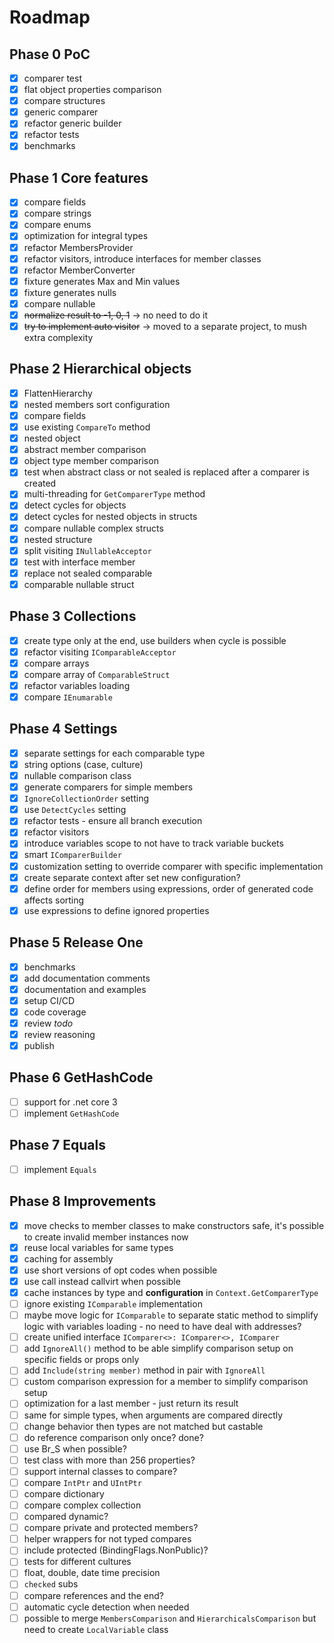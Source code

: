 # Roadmap

## Phase 0 PoC

- [x] comparer test
- [x] flat object properties comparison
- [x] compare structures
- [x] generic comparer
- [x] refactor generic builder
- [x] refactor tests
- [x] benchmarks

## Phase 1 Core features

- [x] compare fields
- [x] compare strings
- [x] compare enums
- [x] optimization for integral types
- [x] refactor MembersProvider
- [x] refactor visitors, introduce interfaces for member classes
- [x] refactor MemberConverter
- [x] fixture generates Max and Min values
- [X] fixture generates nulls
- [x] compare nullable
- [x] ~~normalize result to -1, 0, 1~~ -> no need to do it
- [x] ~~try to implement auto visitor~~ -> moved to a separate project, to mush extra complexity

## Phase 2 Hierarchical objects

- [x] FlattenHierarchy
- [x] nested members sort configuration
- [x] compare fields
- [x] use existing `CompareTo` method
- [x] nested object
- [x] abstract member comparison
- [x] object type member comparison
- [x] test when abstract class or not sealed is replaced after a comparer is created
- [x] multi-threading for `GetComparerType` method
- [x] detect cycles for objects
- [x] detect cycles for nested objects in structs
- [x] compare nullable complex structs
- [x] nested structure
- [x] split visiting `INullableAcceptor`
- [x] test with interface member
- [x] replace not sealed comparable
- [x] comparable nullable struct

## Phase 3 Collections

- [x] create type only at the end, use builders when cycle is possible
- [x] refactor visiting `IComparableAcceptor`
- [x] compare arrays
- [x] compare array of `ComparableStruct`
- [x] refactor variables loading
- [x] compare `IEnumarable`

## Phase 4 Settings

- [x] separate settings for each comparable type
- [x] string options (case, culture)
- [x] nullable comparison class
- [x] generate comparers for simple members
- [x] `IgnoreCollectionOrder` setting
- [x] use `DetectCycles` setting
- [x] refactor tests - ensure all branch execution
- [x] refactor visitors
- [x] introduce variables scope to not have to track variable buckets
- [x] smart `IComparerBuilder`
- [x] customization setting to override comparer with specific implementation
- [x] create separate context after set new configuration?
- [x] define order for members using expressions, order of generated code affects sorting
- [x] use expressions to define ignored properties

## Phase 5 Release One

- [x] benchmarks
- [x] add documentation comments
- [x] documentation and examples
- [x] setup CI/CD
- [x] code coverage
- [x] review *todo*
- [x] review reasoning
- [x] publish

## Phase 6 GetHashCode

- [ ] support for .net core 3
- [ ] implement `GetHashCode`

## Phase 7 Equals

- [ ] implement `Equals`

## Phase 8 Improvements

- [x] move checks to member classes to make constructors safe, it's possible to create invalid member instances now
- [x] reuse local variables for same types
- [x] caching for assembly
- [x] use short versions of opt codes when possible
- [x] use call instead callvirt when possible
- [x] cache instances by type and **configuration** in `Context.GetComparerType`
- [ ] ignore existing `IComparable` implementation
- [ ] maybe move logic for `IComparable` to separate static method to simplify logic with variables loading - no need to have deal with addresses?
- [ ] create unified interface `IComparer<>: IComparer<>, IComparer`
- [ ] add `IgnoreAll()` method to be able simplify comparison setup on specific fields or props only
- [ ] add `Include(string member)` method in pair with `IgnoreAll`
- [ ] custom comparison expression for a member to simplify comparison setup
- [ ] optimization for a last member - just return its result
- [ ] same for simple types, when arguments are compared directly
- [ ] change behavior then types are not matched but castable
- [ ] do reference comparison only once? done?
- [ ] use Br_S when possible?
- [ ] test class with more than 256 properties?
- [ ] support internal classes to compare?
- [ ] compare `IntPtr` and `UIntPtr`
- [ ] compare dictionary
- [ ] compare complex collection
- [ ] compared dynamic?
- [ ] compare private and protected members?
- [ ] helper wrappers for not typed compares
- [ ] include protected (BindingFlags.NonPublic)?
- [ ] tests for different cultures
- [ ] float, double, date time precision
- [ ] `checked` subs
- [ ] compare references and the end?
- [ ] automatic cycle detection when needed
- [ ] possible to merge `MembersComparison` and `HierarchicalsComparison` but need to create `LocalVariable` class
